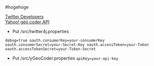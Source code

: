 #hogehoge

[Twitter Developers](https://dev.twitter.com/)  
[Yahoo! geo coder API](http://developer.yahoo.co.jp/webapi/map/openlocalplatform/v1/geocoder.html)

* Put /src/twitter4j.properties

`debug=true
oauth.consumerKey=your-consumerKey
oauth.consumerSecret=your-Secret-Key
oauth.accessToken=your-Token
oauth.accessTokenSecret=your-Token-Secret`  

* Put /src/yGeoCoder.properties
`apiKey=your-api-key`
